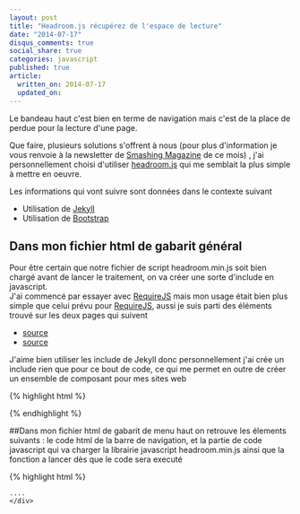 ```yaml
---
layout: post
title: "Headroom.js récupérez de l'espace de lecture"
date: "2014-07-17"
disqus_comments: true
social_share: true
categories: javascript
published: true
article:
  written_on: 2014-07-17
  updated_on:
---
```



<p class="lead">
Le bandeau haut c'est bien en terme de navigation mais c'est de la place de perdue pour la lecture d'une page.
</p>

Que faire, plusieurs solutions s'offrent à nous (pour plus d'information je vous renvoie à la newsletter de [Smashing Magazine](http://www.smashingmagazine.com/smashing-newsletter-issue-113/#a1) de ce mois)
 , j'ai personnellement choisi d'utiliser [headroom.js][1] qui me semblait la plus simple à mettre en oeuvre.

Les informations qui vont suivre sont données dans le contexte suivant

* Utilisation de [Jekyll][2]
* Utilisation de [Bootstrap][3]

## Dans mon fichier html de gabarit général

Pour être certain que notre fichier de script headroom.min.js soit bien chargé avant de lancer le traitement, on va créer une sorte d'include en javascript.<br />
J'ai commencé par essayer avec [RequireJS][4] mais mon usage était bien plus simple que celui prévu pour [RequireJS][4], aussi je suis parti des éléments trouvé sur les deux pages qui suivent

* [source](https://stackoverflow.com/questions/950087/how-to-include-a-javascript-file-in-another-javascript-file)
* [source](http://sametmax.com/include-require-import-en-javascript/)

<div class="doc-callout doc-callout-info">
J'aime bien utiliser les include de Jekyll donc personnellement j'ai crée un include rien que pour ce bout de code, ce qui me permet en outre de créer un ensemble de composant pour mes sites web
</div>

{% highlight html %}
<script type="text/javascript">
function loadScript(url, callback){
    // Adding the script tag to the head as suggested before
    var head = document.getElementsByTagName('head')[0];
    var script = document.createElement('script');
    script.type = 'text/javascript';
    script.src = url;

    // Then bind the event to the callback function.
    // There are several events for cross browser compatibility.
    script.onreadystatechange = callback;
    script.onload = callback;

    // Fire the loading
    head.appendChild(script);}
</script>
{% endhighlight %}

##Dans mon fichier html de gabarit de menu haut
on retrouve les élements suivants : le code html de la barre de navigation, et la partie de code javascript
 qui va charger la librairie javascript headroom.min.js ainsi que la fonction a lancer dès que le code sera executé


{% highlight html %}
<div class="navbar navbar-inverse navbar-fixed-top" role="navigation" id="nav">
  <div class="container">
    <div class="navbar-header">

    ....
    </div>
  </div>  
</div>

<script type="text/javascript">
var headroom_start = function() {
  // grab an element
  var myElement = document.querySelector("#nav");
  // construct an instance of Headroom, passing the element
  var headroom  = new Headroom(myElement);
  // initialise
  headroom.init();
}

loadScript("/assets/vendor/headroom/headroom.min.js", headroom_start);
{% endhighlight %}

##Dans un fichier CSS
{% highlight css %}
<style>
.headroom {
  transition: transform 200ms linear;
}
.headroom--pinned {
    transform: translateY(0%);
}
.headroom--unpinned {
    transform: translateY(-100%);
}
</style>
{% endhighlight %}

##En conclusion
Voilà c'est fini <br />
N'hésitez pas à aller faire un tour sur le site [headroom.js][1], vous y trouverez un espace de demo pour essayer d'autre transitions

[1]: http://wicky.nillia.ms/headroom.js/ "Aller sur le site web headroom.js"
[2]: http://jekyllrb.com/  "Aller sur le site web de jekyll"
[3]: http://getbootstrap.com "Aller sur le site de Bootstrap"
[4]: http://requirejs.org  "Aller sur le site de RequireJS"
